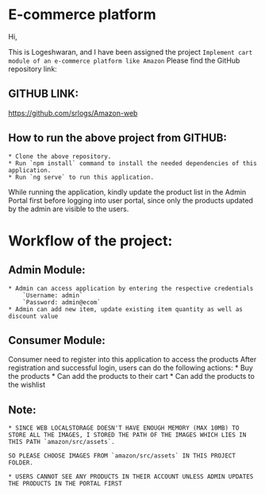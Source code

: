 
# E-commerce platform
Hi,

This is Logeshwaran, and I have been assigned the project `Implement cart module of an e-commerce platform like Amazon`
Please find the GitHub repository link:
## GITHUB LINK:
https://github.com/srlogs/Amazon-web

## How to run the above project from GITHUB:
    * Clone the above repository.
    * Run `npm install` command to install the needed dependencies of this application.
    * Run `ng serve` to run this application.
	
While running the application, kindly update the product list in the Admin Portal first before logging into user portal, since only the products updated by the admin are visible to the users.


# Workflow of the project:
## Admin Module:
    * Admin can access application by entering the respective credentials
        `Username: admin`
        `Password: admin@ecom`
    * Admin can add new item, update existing item quantity as well as discount value

## Consumer Module: 
Consumer need to register into this application to access the products
After registration and successful login, users can do the following actions:
    * Buy the products
    * Can add the products to their cart
    * Can add the products to the wishlist

## Note:
    * SINCE WEB LOCALSTORAGE DOESN'T HAVE ENOUGH MEMORY (MAX 10MB) TO STORE ALL THE IMAGES, I STORED THE PATH OF THE IMAGES WHICH LIES IN THIS PATH `amazon/src/assets`.

    SO PLEASE CHOOSE IMAGES FROM `amazon/src/assets` IN THIS PROJECT FOLDER.
	
	* USERS CANNOT SEE ANY PRODUCTS IN THEIR ACCOUNT UNLESS ADMIN UPDATES THE PRODUCTS IN THE PORTAL FIRST
	


